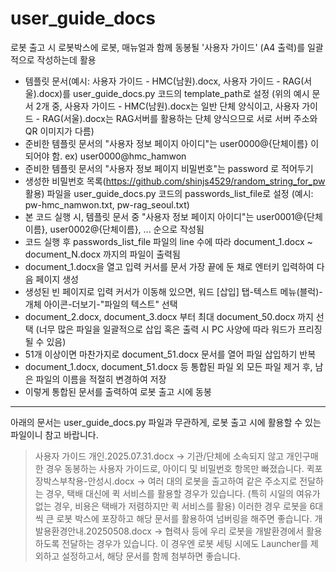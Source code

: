 # user_guide_docs
로봇 출고 시 로봇박스에 로봇, 매뉴얼과 함께 동봉될 '사용자 가이드' (A4 출력)를 일괄적으로 작성하는데 활용

* 템플릿 문서(예시: 사용자 가이드 - HMC(남원).docx, 사용자 가이드 - RAG(서울).docx)를 user_guide_docs.py 코드의 template_path로 설정
(위의 예시 문서 2개 중, 사용자 가이드 - HMC(남원).docx는 일반 단체 양식이고,
사용자 가이드 - RAG(서울).docx는 RAG서버를 활용하는 단체 양식으므로 서로 서버 주소와 QR 이미지가 다름)
* 준비한 템플릿 문서의 "사용자 정보 페이지 아이디"는 user0000@{단체이름} 이 되어야 함. ex) user0000@hmc_hamwon
* 준비한 템플릿 문서의 "사용자 정보 페이지 비밀번호"는 password 로 적어두기
* 생성한 비밀번호 목록(https://github.com/shinjs4529/random_string_for_pw 활용) 파일을 user_guide_docs.py 코드의 passwords_list_file로 설정
(예시: pw-hmc_namwon.txt, pw-rag_seoul.txt)
* 본 코드 실행 시, 템플릿 문서 중 "사용자 정보 페이지 아이디"는 user0001@{단체이름}, user0002@{단체이름}, ... 순으로 작성됨
* 코드 실행 후 passwords_list_file 파일의 line 수에 따라 document_1.docx ~ document_N.docx 까지의 파일이 출력됨
* document_1.docx을 열고 입력 커서를 문서 가장 끝에 둔 채로 엔터키 입력하여 다음 페이지 생성
* 생성된 빈 페이지로 입력 커서가 이동해 있으면, 워드 [삽입] 탭-텍스트 메뉴(블럭)-개체 아이콘-더보기-"파일의 텍스트" 선택
* document_2.docx, document_3.docx 부터 최대 document_50.docx 까지 선택
(너무 많은 파일을 일괄적으로 삽입 혹은 출력 시 PC 사양에 따라 워드가 프리징 될 수 있음)
* 51개 이상이면 마찬가지로 document_51.docx 문서를 열어 파일 삽입하기 반복
* document_1.docx, document_51.docx 등 통합된 파일 외 모든 파일 제거 후, 남은 파일의 이름을 적절히 변경하여 저장
* 이렇게 통합된 문서를 출력하여 로봇 출고 시에 동봉
-----------------------
아래의 문서는 user_guide_docs.py 파일과 무관하게, 로봇 출고 시에 활용할 수 있는 파일이니 참고 바랍니다.
> 사용자 가이드 개인.2025.07.31.docx
-> 기관/단체에 소속되지 않고 개인구매한 경우 동봉하는 사용자 가이드로, 아이디 및 비밀번호 항목만 빠졌습니다.
> 퀵포장박스부착용-안성시.docx
-> 여러 대의 로봇을 출고하여 같은 주소지로 전달하는 경우, 택배 대신에 퀵 서비스를 활용할 경우가 있습니다. (특히 시일의 여유가 없는 경우, 비용은 택배가 저렴하지만 퀵 서비스를 활용) 이러한 경우 로봇을 6대씩 큰 로봇 박스에 포장하고 해당 문서를 활용하여 넘버링을 해주면 좋습니다.
> 개발용환경안내.20250508.docx
-> 협력사 등에 우리 로봇을 개발환경에서 활용하도록 전달하는 경우가 있습니다. 이 경우엔 로봇 세팅 시에도 Launcher를 제외하고 설정하고서, 해당 문서를 함께 첨부하면 좋습니다.